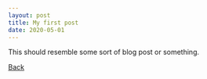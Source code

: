 ```yaml
---
layout: post
title: My first post
date: 2020-05-01
---
```


This should resemble some sort of blog post or something.

[Back](/blog)
